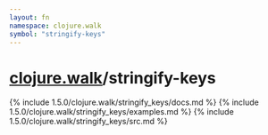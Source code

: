 ```yaml
---
layout: fn
namespace: clojure.walk
symbol: "stringify-keys"
---
```


# [clojure.walk](../)/stringify-keys

{% include 1.5.0/clojure.walk/stringify_keys/docs.md %}
{% include 1.5.0/clojure.walk/stringify_keys/examples.md %}
{% include 1.5.0/clojure.walk/stringify_keys/src.md %}

